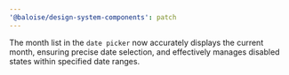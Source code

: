 ```yaml
---
'@baloise/design-system-components': patch
---
```


The month list in the `date picker` now accurately displays the current month, ensuring precise date selection, and effectively manages disabled states within specified date ranges.

